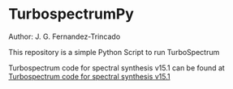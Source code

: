 TurbospectrumPy
===

Author: J. G. Fernandez-Trincado

This repository is a simple Python Script to run TurboSpectrum

Turbospectrum code for spectral synthesis v15.1 can be found at [Turbospectrum code for spectral synthesis v15.1](http://www.pages-perso-bertrand-plez.univ-montp2.fr)
